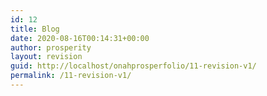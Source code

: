 ```yaml
---
id: 12
title: Blog
date: 2020-08-16T00:14:31+00:00
author: prosperity
layout: revision
guid: http://localhost/onahprosperfolio/11-revision-v1/
permalink: /11-revision-v1/
---
```

